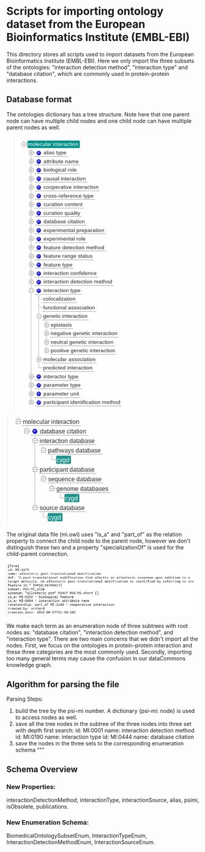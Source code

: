# Scripts for importing ontology dataset from the European Bioinformatics Institute (EMBL-EBI)

This directory stores all scripts used to import datasets from the European Bioinformatics Institute (EMBL-EBI). 
Here we only import the three subsets of the ontologies: "interaction detection method", "interaction type" and "database citation", which are commonly used in protein-protein interactions. 

## Database format

The ontologies dictionary has a tree structure. Note here that one parent node can have multiple child nodes and one child node can have multiple parent nodes as well.

![Tree Structure](./graph/ontologyTree.png)

![Multiple Parent Node](./graph/multipleParent.png)

The original data file (mi.owl) uses "is_a" and "part_of" as the relation property to connect the child node to the parent node, however we don't distinguish these two and a property "specializationOf" is used for the child-parent connection.

![Original Data Sample](./graph/originalDataSample.png)

We make each term as an enumeration node of three subtrees with root nodes as: "database citation", "interaction detection method", and "interaction type". There are two main concerns that we didn't import all the nodes. First, we focus on the ontologies in protein-protein interaction and these three categories are the most commonly used. Secondly, importing too many general terms may cause the confusion in our dataCommons knowledge graph.  


## Algorithm for parsing the file

Parsing Steps:
1. build the tree by the psi-mi number. A dictionary {psi-mi: node} is used to access nodes as well. 
2. save all the tree nodes in the subtree of the three nodes into three set with depth first search:
    id: MI:0001 name: interaction detection method
    id: MI:0190 name: interaction type
    id: MI:0444 name: database citation
3. save the nodes in the three sets to the corresponding enumeration schema
"""

## Schema Overview

### New Properties: 
interactionDetectionMethod, interactionType, interactionSource, alias, psimi, isObsolete, publications.

### New Enumeration Schema:
BiomedicalOntologySubsetEnum, InteractionTypeEnum, InteractionDetectionMethodEnum, InteractionSourceEnum.


